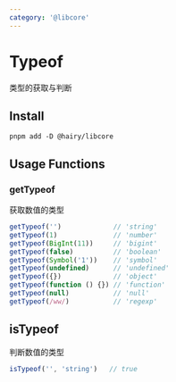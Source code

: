 ```yaml
---
category: '@libcore'
---
```


# Typeof

类型的获取与判断

## Install

```
pnpm add -D @hairy/libcore
```

## Usage Functions

### getTypeof

获取数值的类型

```typescript
getTypeof('')             // 'string'
getTypeof(1)              // 'number'
getTypeof(BigInt(11))     // 'bigint'
getTypeof(false)          // 'boolean'
getTypeof(Symbol('1'))    // 'symbol'
getTypeof(undefined)      // 'undefined'
getTypeof({})             // 'object'
getTypeof(function () {}) // 'function'
getTypeof(null)           // 'null'
getTypeof(/ww/)           // 'regexp'
```

## isTypeof

判断数值的类型

```typescript
isTypeof('', 'string')   // true
```